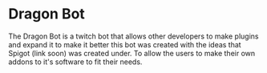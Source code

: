 Dragon Bot
==========
The Dragon Bot is a twitch bot that allows other developers to make plugins and expand it to make it better
this bot was created with the ideas that Spigot (link soon) was created under. To allow the users to make their
own addons to it's software to fit their needs.